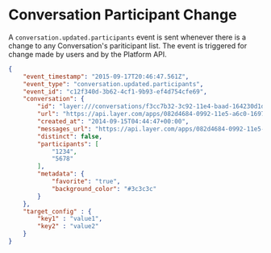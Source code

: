 # Conversation Participant Change

A `conversation.updated.participants` event is sent whenever there is a change to any Conversation's pariticipant list.  The event is triggered for change made by users and by the Platform API.

```json
{
	"event_timestamp": "2015-09-17T20:46:47.561Z",
	"event_type": "conversation.updated.participants",
	"event_id": "c12f340d-3b62-4cf1-9b93-ef4d754cfe69",
	"conversation": {
	    "id": "layer:///conversations/f3cc7b32-3c92-11e4-baad-164230d1df67",
		"url": "https://api.layer.com/apps/082d4684-0992-11e5-a6c0-1697f925ec7b/conversations/e67b5da2-95ca-40c4-bfc5-a2a8baaeb50f",
	    "created_at": "2014-09-15T04:44:47+00:00",
		"messages_url": "https://api.layer.com/apps/082d4684-0992-11e5-a6c0-1697f925ec7b/conversations/c12fd916-1390-464b-850f-1380a051f7c8/messages",
	    "distinct": false,
	    "participants": [
	        "1234",
	        "5678"
	    ],
	    "metadata": {
	    	"favorite": "true",
	    	"background_color": "#3c3c3c"
	    }
	},
	"target_config" : {
		"key1" : "value1",
		"key2" : "value2"
	}
}
```
